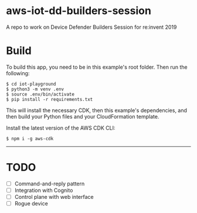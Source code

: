 # aws-iot-dd-builders-session
A repo to work on Device Defender Builders Session for re:invent 2019


# Build
To build this app, you need to be in this example's root folder. Then run the following:

```
$ cd iot-playground
$ python3 -m venv .env
$ source .env/bin/activate
$ pip install -r requirements.txt
```

This will install the necessary CDK, then this example's dependencies, and then build your Python files and your CloudFormation template.

Install the latest version of the AWS CDK CLI:

```
$ npm i -g aws-cdk
```

---

# TODO
- [ ] Command-and-reply pattern
- [ ] Integration with Cognito
- [ ] Control plane with web interface 
- [ ] Rogue device